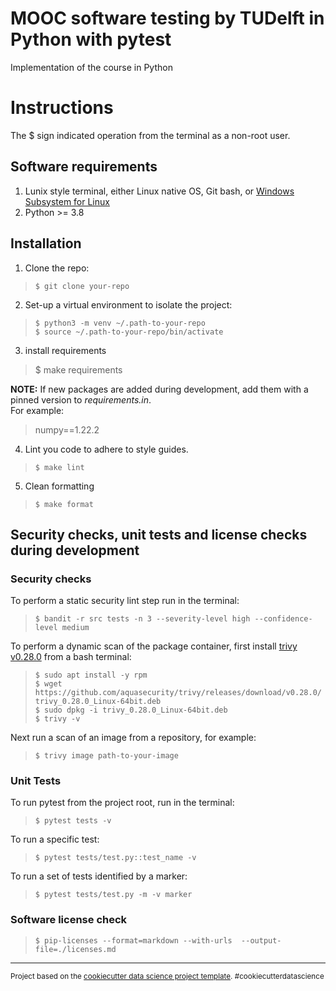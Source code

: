 MOOC software testing by TUDelft in Python with pytest
==============================

Implementation of the course in Python

# Instructions
The $ sign indicated operation from the terminal as a non-root user.

## Software requirements
1. Lunix style terminal, either Linux native OS, Git bash, or [Windows Subsystem for Linux](https://docs.microsoft.com/en-us/windows/wsl/install)
2. Python >= 3.8

## Installation
1. Clone the repo:  
> `$ git clone your-repo`

2. Set-up a virtual environment to isolate the project:
> `$ python3 -m venv ~/.path-to-your-repo`  
> `$ source ~/.path-to-your-repo/bin/activate`

3. install requirements
> $ make requirements

**NOTE:** If new packages are added during development, add them with a pinned version to _requirements.in_.  
For example:  
> numpy==1.22.2

4. Lint you code to adhere to style guides.
> `$ make lint`

5. Clean formatting
> `$ make format`

## Security checks, unit tests and license checks during development
### Security checks
To perform a static security lint step run in the terminal:
> `$ bandit -r src tests -n 3 --severity-level high --confidence-level medium`

To perform a dynamic scan of the package container, first install [trivy v0.28.0](https://aquasecurity.github.io/trivy/v0.28.0/) from a bash terminal:  
> `$ sudo apt install -y rpm`  
> `$ wget https://github.com/aquasecurity/trivy/releases/download/v0.28.0/trivy_0.28.0_Linux-64bit.deb`  
> `$ sudo dpkg -i trivy_0.28.0_Linux-64bit.deb`  
> `$ trivy -v`  

Next run a scan of an image from a repository, for example:
> `$ trivy image path-to-your-image`

### Unit Tests
To run pytest from the project root, run in the terminal:
> `$ pytest tests -v`

To run a specific test:
> `$ pytest tests/test.py::test_name -v`

To run a set of tests identified by a marker:
> `$ pytest tests/test.py -m -v marker`

### Software license check
> `$ pip-licenses --format=markdown --with-urls  --output-file=./licenses.md`


--------


<p><small>Project based on the <a target="_blank" href="https://drivendata.github.io/cookiecutter-data-science/">cookiecutter data science project template</a>. #cookiecutterdatascience</small></p>

